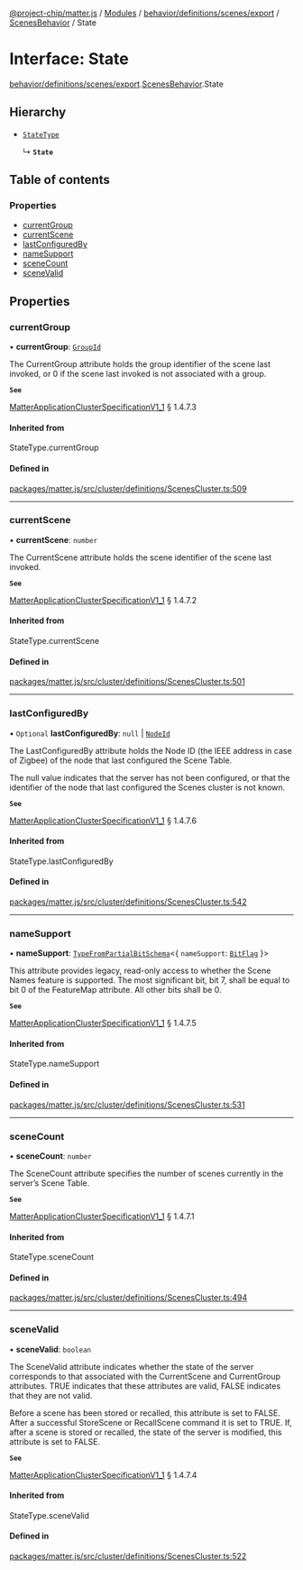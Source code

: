 [@project-chip/matter.js](../README.md) / [Modules](../modules.md) / [behavior/definitions/scenes/export](../modules/behavior_definitions_scenes_export.md) / [ScenesBehavior](../modules/behavior_definitions_scenes_export.ScenesBehavior.md) / State

# Interface: State

[behavior/definitions/scenes/export](../modules/behavior_definitions_scenes_export.md).[ScenesBehavior](../modules/behavior_definitions_scenes_export.ScenesBehavior.md).State

## Hierarchy

- [`StateType`](../modules/behavior_definitions_scenes_export._internal_.md#statetype)

  ↳ **`State`**

## Table of contents

### Properties

- [currentGroup](behavior_definitions_scenes_export.ScenesBehavior.State.md#currentgroup)
- [currentScene](behavior_definitions_scenes_export.ScenesBehavior.State.md#currentscene)
- [lastConfiguredBy](behavior_definitions_scenes_export.ScenesBehavior.State.md#lastconfiguredby)
- [nameSupport](behavior_definitions_scenes_export.ScenesBehavior.State.md#namesupport)
- [sceneCount](behavior_definitions_scenes_export.ScenesBehavior.State.md#scenecount)
- [sceneValid](behavior_definitions_scenes_export.ScenesBehavior.State.md#scenevalid)

## Properties

### currentGroup

• **currentGroup**: [`GroupId`](../modules/datatype_export.md#groupid)

The CurrentGroup attribute holds the group identifier of the scene last invoked, or 0 if the scene last
invoked is not associated with a group.

**`See`**

[MatterApplicationClusterSpecificationV1_1](spec_export.MatterApplicationClusterSpecificationV1_1.md) § 1.4.7.3

#### Inherited from

StateType.currentGroup

#### Defined in

[packages/matter.js/src/cluster/definitions/ScenesCluster.ts:509](https://github.com/project-chip/matter.js/blob/3adaded6/packages/matter.js/src/cluster/definitions/ScenesCluster.ts#L509)

___

### currentScene

• **currentScene**: `number`

The CurrentScene attribute holds the scene identifier of the scene last invoked.

**`See`**

[MatterApplicationClusterSpecificationV1_1](spec_export.MatterApplicationClusterSpecificationV1_1.md) § 1.4.7.2

#### Inherited from

StateType.currentScene

#### Defined in

[packages/matter.js/src/cluster/definitions/ScenesCluster.ts:501](https://github.com/project-chip/matter.js/blob/3adaded6/packages/matter.js/src/cluster/definitions/ScenesCluster.ts#L501)

___

### lastConfiguredBy

• `Optional` **lastConfiguredBy**: ``null`` \| [`NodeId`](../modules/datatype_export.md#nodeid)

The LastConfiguredBy attribute holds the Node ID (the IEEE address in case of Zigbee) of the node that
last configured the Scene Table.

The null value indicates that the server has not been configured, or that the identifier of the node
that last configured the Scenes cluster is not known.

**`See`**

[MatterApplicationClusterSpecificationV1_1](spec_export.MatterApplicationClusterSpecificationV1_1.md) § 1.4.7.6

#### Inherited from

StateType.lastConfiguredBy

#### Defined in

[packages/matter.js/src/cluster/definitions/ScenesCluster.ts:542](https://github.com/project-chip/matter.js/blob/3adaded6/packages/matter.js/src/cluster/definitions/ScenesCluster.ts#L542)

___

### nameSupport

• **nameSupport**: [`TypeFromPartialBitSchema`](../modules/schema_export.md#typefrompartialbitschema)\<\{ `nameSupport`: [`BitFlag`](../modules/schema_export.md#bitflag)  }\>

This attribute provides legacy, read-only access to whether the Scene Names feature is supported. The
most significant bit, bit 7, shall be equal to bit 0 of the FeatureMap attribute. All other bits shall
be 0.

**`See`**

[MatterApplicationClusterSpecificationV1_1](spec_export.MatterApplicationClusterSpecificationV1_1.md) § 1.4.7.5

#### Inherited from

StateType.nameSupport

#### Defined in

[packages/matter.js/src/cluster/definitions/ScenesCluster.ts:531](https://github.com/project-chip/matter.js/blob/3adaded6/packages/matter.js/src/cluster/definitions/ScenesCluster.ts#L531)

___

### sceneCount

• **sceneCount**: `number`

The SceneCount attribute specifies the number of scenes currently in the server’s Scene Table.

**`See`**

[MatterApplicationClusterSpecificationV1_1](spec_export.MatterApplicationClusterSpecificationV1_1.md) § 1.4.7.1

#### Inherited from

StateType.sceneCount

#### Defined in

[packages/matter.js/src/cluster/definitions/ScenesCluster.ts:494](https://github.com/project-chip/matter.js/blob/3adaded6/packages/matter.js/src/cluster/definitions/ScenesCluster.ts#L494)

___

### sceneValid

• **sceneValid**: `boolean`

The SceneValid attribute indicates whether the state of the server corresponds to that associated with
the CurrentScene and CurrentGroup attributes. TRUE indicates that these attributes are valid, FALSE
indicates that they are not valid.

Before a scene has been stored or recalled, this attribute is set to FALSE. After a successful
StoreScene or RecallScene command it is set to TRUE. If, after a scene is stored or recalled, the state
of the server is modified, this attribute is set to FALSE.

**`See`**

[MatterApplicationClusterSpecificationV1_1](spec_export.MatterApplicationClusterSpecificationV1_1.md) § 1.4.7.4

#### Inherited from

StateType.sceneValid

#### Defined in

[packages/matter.js/src/cluster/definitions/ScenesCluster.ts:522](https://github.com/project-chip/matter.js/blob/3adaded6/packages/matter.js/src/cluster/definitions/ScenesCluster.ts#L522)
